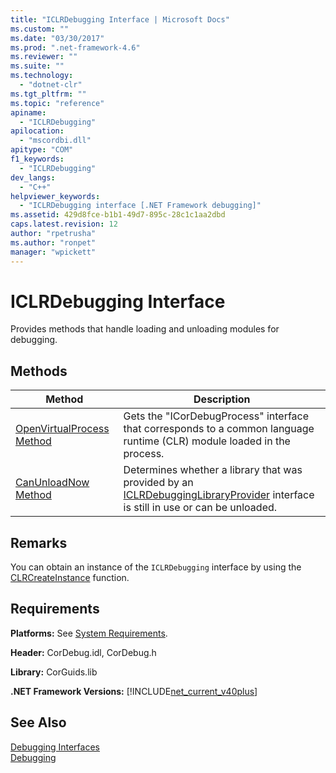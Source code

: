 ```yaml
---
title: "ICLRDebugging Interface | Microsoft Docs"
ms.custom: ""
ms.date: "03/30/2017"
ms.prod: ".net-framework-4.6"
ms.reviewer: ""
ms.suite: ""
ms.technology: 
  - "dotnet-clr"
ms.tgt_pltfrm: ""
ms.topic: "reference"
apiname: 
  - "ICLRDebugging"
apilocation: 
  - "mscordbi.dll"
apitype: "COM"
f1_keywords: 
  - "ICLRDebugging"
dev_langs: 
  - "C++"
helpviewer_keywords: 
  - "ICLRDebugging interface [.NET Framework debugging]"
ms.assetid: 429d8fce-b1b1-49d7-895c-28c1c1aa2dbd
caps.latest.revision: 12
author: "rpetrusha"
ms.author: "ronpet"
manager: "wpickett"
---
```

# ICLRDebugging Interface
Provides methods that handle loading and unloading modules for debugging.  
  
## Methods  
  
|Method|Description|  
|------------|-----------------|  
|[OpenVirtualProcess Method](../../../../docs/framework/unmanaged-api/debugging/iclrdebugging-openvirtualprocess-method.md)|Gets the "ICorDebugProcess" interface that corresponds to a common language runtime (CLR) module loaded in the process.|  
|[CanUnloadNow Method](../../../../docs/framework/unmanaged-api/debugging/iclrdebugging-canunloadnow-method.md)|Determines whether a library that was provided by an [ICLRDebuggingLibraryProvider](../../../../docs/framework/unmanaged-api/debugging/iclrdebugginglibraryprovider-interface.md) interface is still in use or can be unloaded.|  
  
## Remarks  
 You can obtain an instance of the `ICLRDebugging` interface by using the [CLRCreateInstance](../../../../docs/framework/unmanaged-api/hosting/clrcreateinstance-function.md) function.  
  
## Requirements  
 **Platforms:** See [System Requirements](../../../../docs/framework/getting-started/system-requirements.md).  
  
 **Header:** CorDebug.idl, CorDebug.h  
  
 **Library:** CorGuids.lib  
  
 **.NET Framework Versions:** [!INCLUDE[net_current_v40plus](../../../../includes/net-current-v40plus-md.md)]  
  
## See Also  
 [Debugging Interfaces](../../../../docs/framework/unmanaged-api/debugging/debugging-interfaces.md)   
 [Debugging](../../../../docs/framework/unmanaged-api/debugging/index.md)